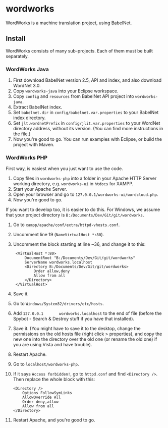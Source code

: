 # wordworks
WordWorks is a machine translation project, using BabelNet.

## Install
WordWorks consists of many sub-projects. Each of them must be built separately.

### WordWorks Java
1. First download BabelNet version 2.5, API and index, and also download WordNet 3.0.
2. Copy `wordworks-java` into your Eclipse workspace.
3. Copy `config` and `resources` from BabelNet API project into `wordworks-java`.
4. Extract BabelNet index.
5. Set `babelnet.dir` in `config/babelnet.var.properties` to your BabelNet index directory.
6. Set `jlt.wordnetPrefix` in `config/jlit.var.properties` to your WordNet directory address, without its version. (You can find more instructions in the file.)
7. Now you're good to go. You can run examples with Eclipse, or build the project with Maven.

### WordWorks PHP
First way, is easiest when you just want to use the code.
1. Copy files in `wordworks-php` into a folder in your Apache HTTP Server working directory, e.g. `wordworks-ui` in `htdocs` for XAMPP.
2. Start your Apache Server.
3. Open your browser and go to `127.0.0.1/wordworks-ui/wordcloud.php`.
4. Now you're good to go.

If you want to develop too, it is easier to do this.
For Windows, we assume that your project directory is `B:/Documents/Dev/Git/git/wordworks`.
1. Go to `xampp/apache/conf/extra/httpd-vhosts.conf`.
2. Uncomment line 19 (`NameVirtualHost *:80`).
3. Uncomment the block starting at line ~36, and change it to this:

		<VirtualHost *:80>
			DocumentRoot "B:/Documents/Dev/Git/git/wordworks"
			ServerName wordworks.localhost
			<Directory B:/Documents/Dev/Git/git/wordworks>
				Order allow,deny
				Allow from all
			</Directory>
		</VirtualHost>

4. Save it.
5. Go to `Windows/System32/drivers/etc/hosts`.
6. Add `127.0.0.1		wordworks.localhost` to the end of file (before the Spybot - Search & Destroy stuff if you have that installed).
7. Save it. (You might have to save it to the desktop, change the permissions on the old hosts file (right click > properties), and copy the new one into the directory over the old one (or rename the old one) if you are using Vista and have trouble).
8. Restart Apache.
9. Go to `localhost/wordworks-php`.
10. If it says `Access forbidden!`, go to `httpd.conf` and find `<Directory />`. Then replace the whole block with this:

	```
	<Directory />
		Options FollowSymLinks
		AllowOverride All
		Order deny,allow
		Allow from all
	</Directory>
	```

11. Restart Apache, and you're good to go.